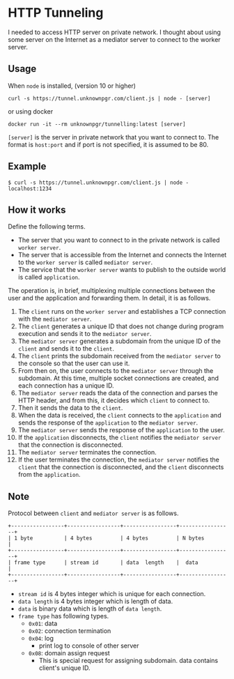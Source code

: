 # HTTP Tunneling

I needed to access HTTP server on private network. I thought about using some server on the Internet as a mediator server to connect to the worker server.

## Usage

When `node` is installed, (version 10 or higher)

```text
curl -s https://tunnel.unknownpgr.com/client.js | node - [server]
```

or using docker

```text
docker run -it --rm unknownpgr/tunnelling:latest [server]
```

`[server]` is the server in private network that you want to connect to. The format is `host:port` and if port is not specified, it is assumed to be 80.

## Example

```text
$ curl -s https://tunnel.unknownpgr.com/client.js | node - localhost:1234
```

## How it works

Define the following terms.

- The server that you want to connect to in the private network is called `worker server`.
- The server that is accessible from the Internet and connects the Internet to the `worker server` is called `mediator server`.
- The service that the `worker server` wants to publish to the outside world is called `application`.

The operation is, in brief, multiplexing multiple connections between the user and the application and forwarding them. In detail, it is as follows.

1. The `client` runs on the `worker server` and establishes a TCP connection with the `mediator server`.
1. The `client` generates a unique ID that does not change during program execution and sends it to the `mediator server`.
1. The `mediator server` generates a subdomain from the unique ID of the `client` and sends it to the `client`.
1. The `client` prints the subdomain received from the `mediator server` to the console so that the user can use it.
1. From then on, the user connects to the `mediator server` through the subdomain. At this time, multiple socket connections are created, and each connection has a unique ID.
1. The `mediator server` reads the data of the connection and parses the HTTP header, and from this, it decides which `client` to connect to.
1. Then it sends the data to the `client`.
1. When the data is received, the `client` connects to the `application` and sends the response of the `application` to the `mediator server`.
1. The `mediator server` sends the response of the `application` to the user.
1. If the `application` disconnects, the `client` notifies the `mediator server` that the connection is disconnected.
1. The `mediator server` terminates the connection.
1. If the user terminates the connection, the `mediator server` notifies the `client` that the connection is disconnected, and the `client` disconnects from the `application`.

## Note

Protocol between `client` and `mediator server` is as follows.

```text
+-----------------+-----------------+-----------------+-----------------+
| 1 byte          | 4 bytes         | 4 bytes         | N bytes         |
+-----------------+-----------------+-----------------+-----------------+
| frame type      | stream id       | data  length    |  data           |
+-----------------+-----------------+-----------------+-----------------+
```

- `stream id` is 4 bytes integer which is unique for each connection.
- `data length` is 4 bytes integer which is length of data.
- `data` is binary data which is length of `data length`.
- `frame type` has following types.
  - `0x01`: data
  - `0x02`: connection termination
  - `0x04`: log
    - print log to console of other server
  - `0x08`: domain assign request
    - This is special request for assigning subdomain. data contains client's unique ID.
